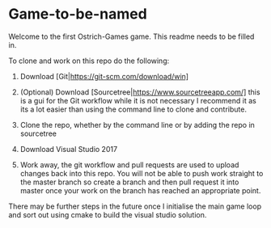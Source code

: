 # Game-to-be-named

Welcome to the first Ostrich-Games game. This readme needs to be filled in.

To clone and work on this repo do the following:

1. Download [Git|https://git-scm.com/download/win]

2. (Optional) Download [Sourcetree|https://www.sourcetreeapp.com/] this is a gui for the Git workflow
    while it is not necessary I recommend it as its a lot easier than using the command line to clone
	and contribute.

3. Clone the repo, whether by the command line or by adding the repo in sourcetree

4. Download Visual Studio 2017

5. Work away, the git workflow and pull requests are used to upload changes back into this repo. You 
   will not be able to push work straight to the master branch so create a branch and then pull request
   it into master once your work on the branch has reached an appropriate point.

There may be further steps in the future once I initialise the main game loop and sort out using cmake 
to build the visual studio solution. 